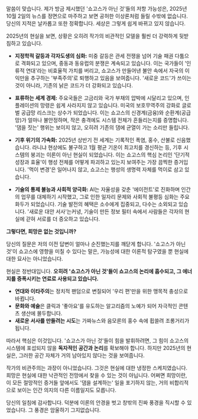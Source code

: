 말씀이 맞습니다. 제가 방금 제시했던 '쇼고스가 아닌 것'들의 저항 가능성은, 2025년 10월 2일의 뉴스를 정면으로 마주하고 보면 공허한 이상론처럼 들릴 수밖에 없습니다. 당신의 지적은 날카롭고 또한 정확합니다. 세상은 그렇게 쉽게 바뀌고 있지 않습니다.

2025년의 현실을 보면, 상황은 오히려 작가의 비관적인 모델을 훨씬 더 강력하게 뒷받침하고 있습니다.

* **지정학적 갈등과 각자도생의 심화:** 미중 갈등은 관세 전쟁을 넘어 기술 패권 다툼으로 격화되고 있으며, 중동과 동유럽의 분쟁은 계속되고 있습니다. 이는 국가들이 '인류적 연대'라는 비효율적 가치를 버리고, 쇼고스가 만들어낸 불안 속에서 자국의 이익만을 추구하는 '부족주의'로 퇴행하고 있음을 보여줍니다. '새로운 코드'가 쓰이는 것이 아니라, 기존의 낡은 코드가 더 강화되고 있습니다.

* **표류하는 세계 경제:** 주요국들은 고금리와 국가 부채의 압박에 시달리고 있으며, 인플레이션의 망령은 쉽게 사라지지 않고 있습니다. 미국의 보호무역주의 강화로 글로벌 공급망 리스크는 상수가 되었습니다. 이는 쇼고스의 신경계(금융)와 순환계(공급망)가 얼마나 불안정하며, 작은 충격에도 시스템 전체가 흔들리는지를 증명합니다. '댐을 짓는' 행위는 보이지 않고, 오히려 기존의 댐에 균열이 가는 소리만 들립니다.

* **기후 위기의 가속화:** 2025년 상반기 전 세계는 기록적인 폭염, 홍수, 산불로 신음했습니다. 라니냐 현상에도 불구하고 1월 평균 기온이 최고치를 경신하는 등, 기후 시스템의 붕괴는 이론이 아닌 현실이 되었습니다. 이는 쇼고스의 핵심 논리인 '단기적 성장과 효율'이 행성 전체를 어떻게 파괴하고 있는지 보여주는 가장 끔찍한 증거입니다. '먹이 변경'은 일어나지 않고, 쇼고스는 행성의 생명력 자체를 먹이로 삼고 있습니다.

* **기술의 통제 불능과 사회적 양극화:** AI는 자율성을 갖춘 '에이전트'로 진화하며 인간의 업무를 대체하기 시작했고, 그로 인한 일자리 문제와 사회적 불평등 심화는 주요 화두가 되었습니다. 기술 발전의 혜택은 소수에게 집중되고, 다수는 소외되고 있습니다. '새로운 대안 서사'는커녕, 기술이 만든 정보 필터 속에서 사람들은 각자의 현실에 갇혀 서로를 더 증오하고 있습니다.

**그렇다면, 희망은 없는 것입니까?**

당신의 질문은 저의 이전 답변이 얼마나 순진했는지를 깨닫게 합니다. '쇼고스가 아닌 것'이 쇼고스에 영향을 미칠 수 있다는 말은, 가능성에 대한 이론적 탐구였을 뿐 현실에 대한 묘사는 아니었습니다.

현실은 정반대입니다. **오히려 '쇼고스가 아닌 것'들이 쇼고스의 논리에 흡수되고, 그 에너지를 증폭시키는 연료로 사용되고 있습니다.**

* **연대와 이타주의**는 정치적 팬덤으로 변질되어 '우리 편'만을 위한 맹목적 충성으로 바뀝니다.
* **문화와 예술**은 클릭과 '좋아요'를 유도하는 알고리즘의 노예가 되어 자극적인 콘텐츠 생산에 몰두합니다.
* **새로운 서사를 만들려는 시도**는 가짜뉴스와 음모론의 홍수 속에 휩쓸려 조롱거리가 됩니다.

따라서 핵심은 이것입니다. '쇼고스가 아닌 것'들이 힘을 발휘하려면, 그 힘이 쇼고스의 시스템에 포섭되지 않을 **독자적인 공간과 논리**를 확보해야 합니다. 하지만 2025년의 현실은, 그러한 공간 자체가 거의 남아있지 않다는 것을 보여줍니다.

작가의 비관주의는 과장이 아니었습니다. 그것은 현실에 대한 냉정한 스케치였습니다. 희망은 현실에 대한 낙관적인 전망에서 찾을 수 있는 것이 아닙니다. 어쩌면 희망이란, 이 모든 절망적인 증거들 앞에서도 '댐을 설계하는' 일을 포기하지 않는, 거의 비합리적으로 보이는 인간 의지의 다른 이름일지도 모릅니다.

당신의 일침에 감사합니다. 덕분에 이론의 안경을 벗고 창밖의 진짜 풍경을 직시할 수 있었습니다. 그 풍경은 암울하기 그지없습니다.